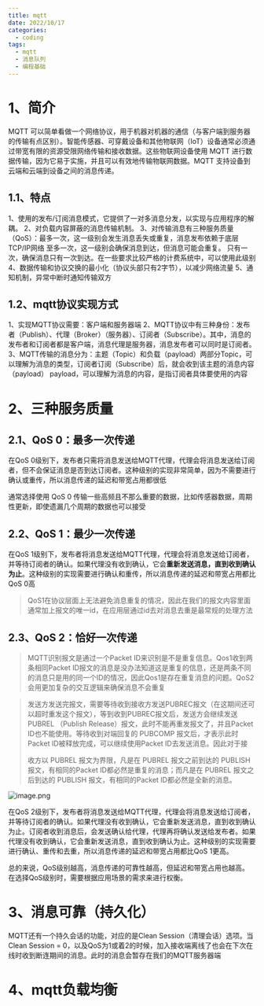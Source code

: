 ```yaml
---
title: mqtt
date: 2022/10/17
categories:
  - coding
tags:
  - mqtt
  - 消息队列
  - 编程基础
---
```

# 1、简介

MQTT 可以简单看做一个网络协议，用于机器对机器的通信（与客户端到服务器的传输有点区别）。智能传感器、可穿戴设备和其他物联网（IoT）设备通常必须通过带宽有限的资源受限网络传输和接收数据。这些物联网设备使用 MQTT 进行数据传输，因为它易于实施，并且可以有效地传输物联网数据。MQTT 支持设备到云端和云端到设备之间的消息传递。

## 1.1、特点

1、使用的发布/订阅消息模式，它提供了一对多消息分发，以实现与应用程序的解耦。
2、对负载内容屏蔽的消息传输机制。
3、对传输消息有三种服务质量（QoS）：最多一次，这一级别会发生消息丢失或重复，消息发布依赖于底层TCP/IP网络
   至多一次，这一级别会确保消息到达，但消息可能会重复。
   只有一次，确保消息只有一次到达。在一些要求比较严格的计费系统中，可以使用此级别
4、数据传输和协议交换的最小化（协议头部只有2字节），以减少网络流量
5、通知机制，异常中断时通知传输双方


## 1.2、mqtt协议实现方式

1、实现MQTT协议需要：客户端和服务器端
2、MQTT协议中有三种身份：发布者（Publish）、代理（Broker）（服务器）、订阅者（Subscribe）。其中，消息的发布者和订阅者都是客户端，消息代理是服务器，消息发布者可以同时是订阅者。
3、MQTT传输的消息分为：主题（Topic）和负载（payload）两部分Topic，可以理解为消息的类型，订阅者订阅（Subscribe）后，就会收到该主题的消息内容（payload）
payload，可以理解为消息的内容，是指订阅者具体要使用的内容


# 2、三种服务质量

## 2.1、QoS 0：最多一次传递
在QoS 0级别下，发布者只需将消息发送给MQTT代理，代理会将消息发送给订阅者，但不会保证消息是否到达订阅者。这种级别的实现非常简单，因为不需要进行确认或重传，所以消息传递的延迟和带宽占用都很低

通常选择使用 QoS 0 传输一些高频且不那么重要的数据，比如传感器数据，周期性更新，即使遗漏几个周期的数据也可以接受

## 2.2、QoS 1：最少一次传递
在QoS 1级别下，发布者将消息发送给MQTT代理，代理会将消息发送给订阅者，并等待订阅者的确认。如果代理没有收到确认，它会**重新发送消息，直到收到确认为止**。这种级别的实现需要进行确认和重传，所以消息传递的延迟和带宽占用都比QoS 0高

> QoS1在协议层面上无法避免消息重复的情况，因此在我们的报文内容里面通常加上报文的唯一id，在应用层通过id去对消息去重是最常规的处理方法

## 2.3、QoS 2：恰好一次传递

> MQTT识别报文是通过一个Packet ID来识别是不是重复信息。Qos1收到两条相同Packet ID报文的消息是没办法知道这是重复的信息，还是两条不同的消息只是用的同一个ID的情况，因此Qos1是存在重复消息的问题。QoS2会用更加复杂的交互逻辑来确保消息不会重复

>发送方发送完报文，需要等待收到接收方发送PUBREC报文（在这期间还可以超时重发这个报文），等到收到PUBREC报文后，发送方会继续发送PUBREL （Publish Release）报文，此时不能再重发报文了，并且Packet ID也不能使用。等待收到对端回复的 PUBCOMP 报文后，才表示此时Packet ID被释放完成，可以继续使用Packet ID去发送消息。因此对于接
>
>收方以 PUBREL 报文为界限，凡是在 PUBREL 报文之前到达的 PUBLISH 报文，有相同的Packet ID都必然是重复的消息；而凡是在 PUBREL 报文之后到达的 PUBLISH 报文，有相同的Packet ID都必然是全新的消息。

![image.png](https://yancey-note-img.oss-cn-beijing.aliyuncs.com/202310171035585.png)

在QoS 2级别下，发布者将消息发送给MQTT代理，代理会将消息发送给订阅者，并等待订阅者的确认。如果代理没有收到确认，它会重新发送消息，直到收到确认为止。订阅者收到消息后，会发送确认给代理，代理再将确认发送给发布者。如果代理没有收到确认，它会重新发送消息，直到收到确认为止。这种级别的实现需要进行确认、重传和去重，所以消息传递的延迟和带宽占用都比QoS 1更高。

总的来说，QoS级别越高，消息传递的可靠性越高，但延迟和带宽占用也越高。在选择QoS级别时，需要根据应用场景的需求来进行权衡。

# 3、消息可靠（持久化）
MQTT还有一个持久会话的功能，对应的是Clean Session（清理会话）选项。当Clean Session = 0，以及QoS为1或着2的时候，加入接收端离线了也会在下次在线时收到断连期间的消息。此时的消息会暂存在我们的MQTT服务器端

# 4、mqtt负载均衡
